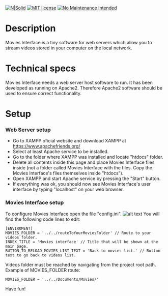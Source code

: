 [![N|Solid](https://dl.dropboxusercontent.com/s/4rkbkdirpmjdc81/viceReadmeMDImage.png?dl=0)](https://justvice.github.io)
[![MIT license](https://img.shields.io/badge/License-MIT-blue.svg)](https://lbesson.mit-license.org/)
[![No Maintenance Intended](http://unmaintained.tech/badge.svg)](http://unmaintained.tech/)
# Description
Movies Interface is a tiny software for web servers which allow you to stream videos stored in your computer on the local network.
# Technical specs
Movies Interface needs a web server host software to run. It has been developed as running on Apache2. Therefore Apache2 software should be used to ensure correct functionality.
# Setup
### Web Server setup
- Go to XAMPP oficial website and download XAMPP at <https://www.apachefriends.org/>
- Select at least Apache service to be installed.
- Go to the folder where XAMPP was installed and locate "htdocs" folder.
- Delete all contents inside this page and place Movies Interface files inside (not a folder called Movies Interface with the files. Copy the Movies Interface's files themselves inside "htdocs").
- Open XAMPP and start Apache service by pressing the "Start" button.
- If everything was ok, you should now see Movies Interface's user interface by typing "localhost" on your web browser.
### Movies Interface setup
To configure Movies Interface open the file "config.ini".
![alt text](https://dl.dropboxusercontent.com/s/yi01tmnnk7cmkjf/movies-interface-001.png?dl=0)
You will find the following code lines to edit:
```
[ENVIROMENT]
MOVIES_FOLDER = '../../routeToYourMoviesFolder' // Route to your videos folder.
INDEX_TITLE = 'Movies interface' // Title that will be shown at the main page.
BUTTON_TO_RELOAD_MOVIES_LIST_TEXT = 'Back to movies list.' // Button text to go back to videos list.
```
Videos folder must be reached by navigating from the project root path.
Example of MOVIES_FOLDER route:
```
MOVIES_FOLDER = '../../Documents/Movies/'
```
Have fun!
